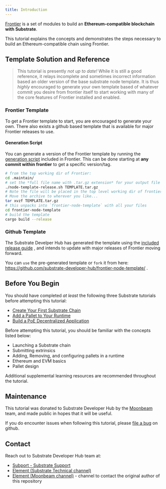 ```yaml
---
title: Introduction
---
```


[Frontier](https://github.com/paritytech/frontier) is a set of modules to build an **Ethereum-compatible blockchain with Substrate**.

This tutorial explains the concepts and demonstrates the steps necessary to build an Ethereum-compatible chain using Frontier.

## Template Solution and Reference

> This tutorial is presently _not up to date!_ While it is still a good reference, it relays
> incomplete and sometimes incorrect information based an older version of the base substrate node
> template. It is thus _highly_ encouraged to generate your own template based of whatever commit
> you desire from frontier itself to start working with many of the core features of Frontier
> installed and enabled.

### Frontier Template

To get a Frontier template to start, you are encouraged to generate your own. There also exists a
github based template that is available for major Frontier releases to use.

#### Generation Script

You can generate a version of the Frontier template by running the
[generation script](https://github.com/paritytech/frontier/blob/master/.maintain/node-template-release.sh)
included in Frontier. This can be done starting at **any commit within frontier** to get a specific version/tag.

```bash
# from the top working dir of Frontier:
cd .maintain/
# set the *full file name with .tar.gz extension* for your output file
./node-template-release.sh TEMPLATE.tar.gz
# Note the file will be placed in the top level working dir of frontier
# Move the archive to wherever you like...
tar xvzf TEMPLATE.tar.gz
# this unpacks into `frontier-node-template` with all your files
cd frontier-node-template
# build the template
cargo build --release
```

### Github Template

The Substrate Develper Hub has generated the template using the
[included release guide](https://github.com/paritytech/frontier/blob/master/docs/node-template-release.md)
, and intends to update with major releases of Frontier moving forward.

You can `use` the pre-generated template or `fork` it from here:
https://github.com/substrate-developer-hub/frontier-node-template/ .

## Before You Begin

You should have completed _at least_ the following three Substrate tutorials before attempting this tutorial:

- [Create Your First Substrate Chain](../../tutorials/create-your-first-substrate-chain/)
- [Add a Pallet to Your Runtime](../../tutorials/add-a-pallet/)
- [Build a PoE Decentralized Application](../../tutorials/build-a-dapp/)

Before attempting this tutorial, you should be familiar with the concepts listed below:

- Launching a Substrate chain
- Submitting extrinsics
- Adding, Removing, and configuring pallets in a runtime
- Ethereum and EVM basics
- Pallet design

Additional supplemental learning resources are recommended throughout the tutorial.

## Maintenance

This tutorial was donated to Substrate Developer Hub by the [Moonbeam](https://moonbeam.network/) team, and made public in hopes that it will be useful.

If you do encounter issues when following this tutorial, please [file a bug](https://github.com/substrate-developer-hub/substrate-developer-hub.github.io/issues/new) on github.

## Contact

Reach out to Substrate Developer Hub team at:

- [Subport - Substrate Support](https://github.com/paritytech/subport)
- [Element (Substrate Technical channel)](https://matrix.to/#/#substrate-technical:matrix.org)
- [Element (Moonbeam channel)](https://matrix.to/#/#moonbeam:matrix.org) - channel to contact the original author of this repository
